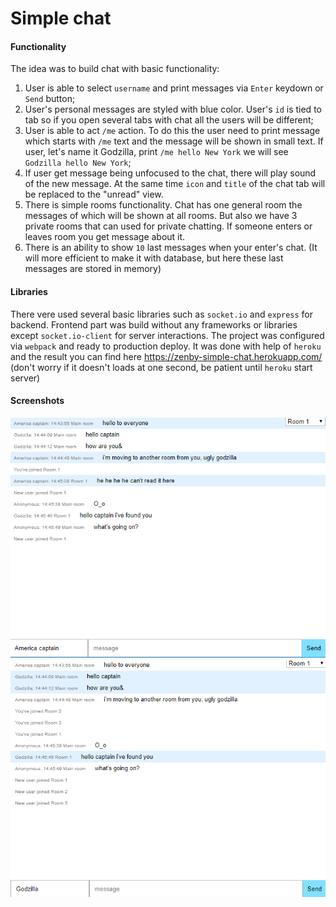 # Simple chat

#### Functionality

The idea was to build chat with basic functionality:

1. User is able to select `username` and print messages via `Enter` keydown or `Send` button;
1. User's personal messages are styled with blue color. User's `id` is tied to tab so if you open several tabs with chat all the users will be different;
1. User is able to act `/me` action. To do this the user need to print message which starts with `/me` text and the message will be shown in small text. If user, let's name it Godzilla, print `/me hello New York` we will see `Godzilla hello New York`;
1. If user get message being unfocused to the chat, there will play sound of the new message. At the same time `icon` and `title` of the chat tab will be replaced to the "unread" view.
1. There is simple rooms functionality. Chat has one general room the messages of which will be shown at all rooms. But also we have 3 private rooms that can used for private chatting. If someone enters or leaves room you get message about it.
1. There is an ability to show `10` last messages when your enter's chat. (It will more efficient to make it with database, but here these last messages are stored in memory)

#### Libraries

There vere used several basic libraries such as `socket.io` and `express` for backend. Frontend part was build without any frameworks or libraries except `socket.io-client` for server interactions. The project was configured via `webpack` and ready to production deploy. It was done with help of `heroku` and the result you can find here https://zenby-simple-chat.herokuapp.com/ (don't worry if it doesn't loads at one second, be patient until `heroku` start server)

#### Screenshots

<img alt="User 1 screen" src="./screenshots/1.png">
<img alt="User 2 screen" src="./screenshots/2.png">
